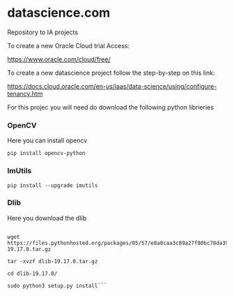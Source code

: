# datascience.com
Repository to IA projects

To create a new Oracle Cloud trial Access:

https://www.oracle.com/cloud/free/

To create a new datascience project follow the step-by-step on this link:

https://docs.cloud.oracle.com/en-us/iaas/data-science/using/configure-tenancy.htm

For this projec you will need do download the following python librieries

### OpenCV
Here you can install opencv

 ```pip install opencv-python```

### ImUtils

```pip install --upgrade imutils```

### Dlib
Here you download the dlib 

```sudo apt-get install cmake

wget https://files.pythonhosted.org/packages/05/57/e8a8caa3c89a27f80bc78da39c423e2553f482a3705adc619176a3a24b36/dlib-19.17.0.tar.gz

tar -xvzf dlib-19.17.0.tar.gz

cd dlib-19.17.0/

sudo python3 setup.py install```


